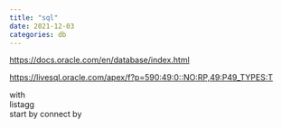 ```yaml
---
title: "sql"
date: 2021-12-03
categories: db  
---
```


https://docs.oracle.com/en/database/index.html  

https://livesql.oracle.com/apex/f?p=590:49:0::NO:RP,49:P49_TYPES:T  


with  
listagg  
start by connect by  
